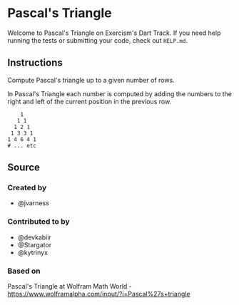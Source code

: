 # Pascal's Triangle

Welcome to Pascal's Triangle on Exercism's Dart Track.
If you need help running the tests or submitting your code, check out `HELP.md`.

## Instructions

Compute Pascal's triangle up to a given number of rows.

In Pascal's Triangle each number is computed by adding the numbers to the right and left of the current position in the previous row.

```text
    1
   1 1
  1 2 1
 1 3 3 1
1 4 6 4 1
# ... etc
```

## Source

### Created by

- @jvarness

### Contributed to by

- @devkabiir
- @Stargator
- @kytrinyx

### Based on

Pascal's Triangle at Wolfram Math World - https://www.wolframalpha.com/input/?i=Pascal%27s+triangle